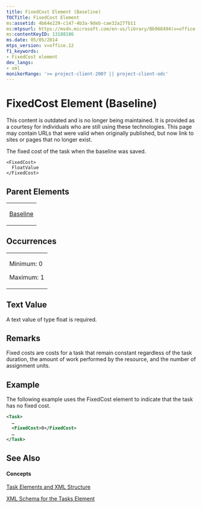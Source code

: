 ```yaml
---
title: FixedCost Element (Baseline)
TOCTitle: FixedCost Element
ms:assetid: 4b64e229-c147-4b3a-9deb-cae32a27fb11
ms:mtpsurl: https://msdn.microsoft.com/en-us/library/Bb968494(v=office.12)
ms:contentKeyID: 13188186
ms.date: 05/05/2014
mtps_version: v=office.12
f1_keywords:
- FixedCost element
dev_langs:
- xml
monikerRange: '>= project-client-2007 || project-client-odc'
---
```


# FixedCost Element (Baseline)

This content is outdated and is no longer being maintained. It is provided as a courtesy for individuals who are still using these technologies. This page may contain URLs that were valid when originally published, but now link to sites or pages that no longer exist.

The fixed cost of the task when the baseline was saved.

    <FixedCost>
      FloatValue
    </FixedCost>

## Parent Elements

<table>
<colgroup>
<col style="width: 100%" />
</colgroup>
<tbody>
<tr class="odd">
<td><p><a href="bb968599(v=office.12).md">Baseline</a></p></td>
</tr>
</tbody>
</table>

## Occurrences

<table>
<colgroup>
<col style="width: 100%" />
</colgroup>
<tbody>
<tr class="odd">
<td><p>Minimum: 0</p>
<p>Maximum: 1</p></td>
</tr>
</tbody>
</table>

## Text Value

A text value of type float is required.

## Remarks

Fixed costs are costs for a task that remain constant regardless of the task duration, the amount of work performed by the resource, and the number of assignment units.

## Example

The following example uses the FixedCost element to indicate that the task has no fixed cost.

``` xml
<Task>
  …
  <FixedCost>0</FixedCost>
  …
</Task>
```

## See Also

#### Concepts

[Task Elements and XML Structure](bb968475\(v=office.12\).md)

[XML Schema for the Tasks Element](bb968415\(v=office.12\).md)

